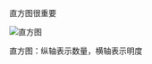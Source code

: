 直方图很重要

![直方图](https://cdn.jsdelivr.net/gh/Vixcity/FigureBed/img/202202232153212.png)

直方图：纵轴表示数量，横轴表示明度